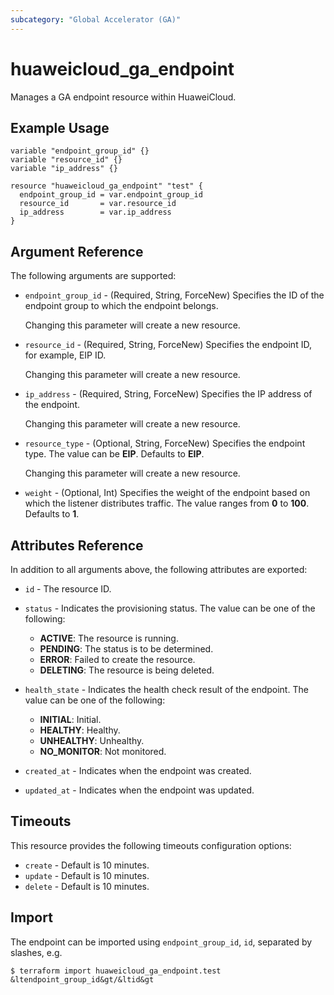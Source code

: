 ```yaml
---
subcategory: "Global Accelerator (GA)"
---
```


# huaweicloud_ga_endpoint

Manages a GA endpoint resource within HuaweiCloud.

## Example Usage

```HCL
variable "endpoint_group_id" {}
variable "resource_id" {}
variable "ip_address" {}

resource "huaweicloud_ga_endpoint" "test" {
  endpoint_group_id = var.endpoint_group_id
  resource_id       = var.resource_id
  ip_address        = var.ip_address
}
```

## Argument Reference

The following arguments are supported:

* `endpoint_group_id` - (Required, String, ForceNew) Specifies the ID of the endpoint group
  to which the endpoint belongs.

  Changing this parameter will create a new resource.

* `resource_id` - (Required, String, ForceNew) Specifies the endpoint ID, for example, EIP ID.

  Changing this parameter will create a new resource.

* `ip_address` - (Required, String, ForceNew) Specifies the IP address of the endpoint.

  Changing this parameter will create a new resource.

* `resource_type` - (Optional, String, ForceNew) Specifies the endpoint type.
  The value can be **EIP**. Defaults to **EIP**.

  Changing this parameter will create a new resource.

* `weight` - (Optional, Int) Specifies the weight of the endpoint based on which the listener distributes traffic.
  The value ranges from **0** to **100**. Defaults to **1**.

## Attributes Reference

In addition to all arguments above, the following attributes are exported:

* `id` - The resource ID.

* `status` - Indicates the provisioning status. The value can be one of the following:
  + **ACTIVE**: The resource is running.
  + **PENDING**: The status is to be determined.
  + **ERROR**: Failed to create the resource.
  + **DELETING**: The resource is being deleted.

* `health_state` - Indicates the health check result of the endpoint. The value can be one of the following:
  + **INITIAL**: Initial.
  + **HEALTHY**: Healthy.
  + **UNHEALTHY**: Unhealthy.
  + **NO_MONITOR**: Not monitored.

* `created_at` - Indicates when the endpoint was created.

* `updated_at` - Indicates when the endpoint was updated.

## Timeouts

This resource provides the following timeouts configuration options:

* `create` - Default is 10 minutes.
* `update` - Default is 10 minutes.
* `delete` - Default is 10 minutes.

## Import

The endpoint can be imported using `endpoint_group_id`, `id`, separated by slashes, e.g.

```
$ terraform import huaweicloud_ga_endpoint.test &ltendpoint_group_id&gt/&ltid&gt
```
